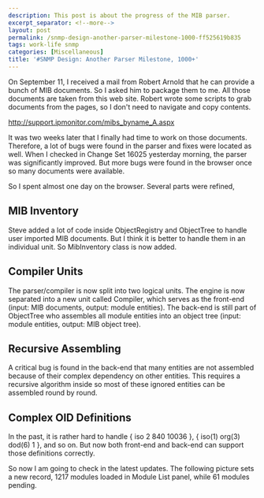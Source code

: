 ```yaml
---
description: This post is about the progress of the MIB parser.
excerpt_separator: <!--more-->
layout: post
permalink: /snmp-design-another-parser-milestone-1000-ff525619b835
tags: work-life snmp
categories: [Miscellaneous]
title: '#SNMP Design: Another Parser Milestone, 1000+'
---
```

On September 11, I received a mail from Robert Arnold that he can provide a bunch of MIB documents. So I asked him to package them to me. All those documents are taken from this web site. Robert wrote some scripts to grab documents from the pages, so I don't need to navigate and copy contents.

http://support.ipmonitor.com/mibs_byname_A.aspx
<!--more-->

It was two weeks later that I finally had time to work on those documents. Therefore, a lot of bugs were found in the parser and fixes were located as well. When I checked in Change Set 16025 yesterday morning, the parser was significantly improved. But more bugs were found in the browser once so many documents were available.

So I spent almost one day on the browser. Several parts were refined,

## MIB Inventory
Steve added a lot of code inside ObjectRegistry and ObjectTree to handle user imported MIB documents. But I think it is better to handle them in an individual unit. So MibInventory class is now added.

## Compiler Units
The parser/compiler is now split into two logical units. The engine is now separated into a new unit called Compiler, which serves as the front-end (input: MIB documents, output: module entities). The back-end is still part of ObjectTree who assembles all module entities into an object tree (input: module entities, output: MIB object tree).

## Recursive Assembling
A critical bug is found in the back-end that many entities are not assembled because of their complex dependency on other entities. This requires a recursive algorithm inside so most of these ignored entities can be assembled round by round.

## Complex OID Definitions
In the past, it is rather hard to handle { iso 2 840 10036 }, { iso(1) org(3) dod(6) 1 }, and so on. But now both front-end and back-end can support those definitions correctly.

So now I am going to check in the latest updates. The following picture sets a new record, 1217 modules loaded in Module List panel, while 61 modules pending.
